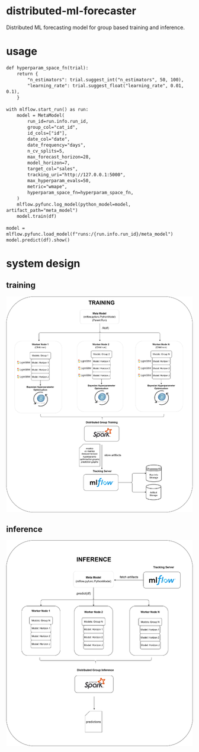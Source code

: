 # distributed-ml-forecaster

Distributed ML forecasting model for group based training and inference.

# usage

```
def hyperparam_space_fn(trial):
    return {
        "n_estimators": trial.suggest_int("n_estimators", 50, 100),
        "learning_rate": trial.suggest_float("learning_rate", 0.01, 0.1),
    }

with mlflow.start_run() as run:
    model = MetaModel(
        run_id=run.info.run_id,
        group_col="cat_id",
        id_cols=["id"],
        date_col="date",
        date_frequency="days",
        n_cv_splits=5,
        max_forecast_horizon=28,
        model_horizon=7,
        target_col="sales",
        tracking_uri="http://127.0.0.1:5000",
        max_hyperparam_evals=50,
        metric="wmape",
        hyperparam_space_fn=hyperparam_space_fn,
    )
    mlflow.pyfunc.log_model(python_model=model, artifact_path="meta_model")
    model.train(df)

model = mlflow.pyfunc.load_model(f"runs:/{run.info.run_id}/meta_model")
model.predict(df).show()
```

# system design

## training

![Screenshot](assets/training_design.png)

## inference

![Screenshot](assets/inference_design.png)
